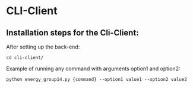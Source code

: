 # CLI-Client
**Installation steps for the Cli-Client**:
-
After setting up the back-end:

 `cd cli-client/`

Example of running any command with arguments option1 and option2:

    python energy_group14.py {command} --option1 value1 --option2 value2
